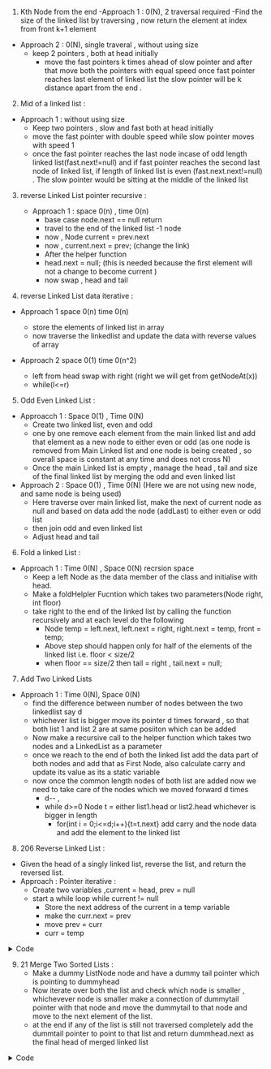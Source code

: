 1. Kth Node from the end 
  -Approach 1 : 0(N), 2 traversal required
    -Find the size of the linked list by traversing , now return the element at index from front k+1 element 
  - Approach 2 : 0(N), single traveral , without using size
    - keep 2 pointers , both at head initially 
      -  move the fast pointers k times ahead of slow pointer and after that move both the pointers with equal speed once fast pointer reaches last element of linked list the slow pointer will be k distance apart from the end .
      
2. Mid of a linked list :
  - Approach 1 : without using size 
    - Keep two pointers , slow and fast both at head initially 
    - move the fast pointer with double speed while slow pointer moves with speed 1 
    - once the fast pointer reaches the last node incase of odd length linked list(fast.next!=null) and if fast pointer reaches the second last node of linked list, if length of linked list is even (fast.next.next!=null) . The slow pointer would be sitting at the middle of the linked list
  

3. reverse Linked List pointer recursive :
    - Approach 1 : space 0(n) , time 0(n)
      - base case node.next == null return
      - travel to the end of the linked list -1 node
      - now , Node current = prev.next
      - now , current.next = prev; (change the link)
      - After the helper function
      - head.next = null; (this is needed because the first element will not a change to become current )
      - now swap , head and tail

4. reverse Linked List data iterative :
  - Approach 1  space 0(n) time 0(n) 
    - store the elements of linked list in array
    - now traverse the linkedlist and update the data with reverse values of array

  - Approach 2 space 0(1) time 0(n^2)
    - left from head swap with right (right we will get from getNodeAt(x))
    - while(l<=r)

5. Odd Even Linked List :
  - Approacch 1 : Space 0(1) , Time 0(N)
    - Create two linked list, even and odd
    - one by one remove each element from the main linked list and add that element as a new node to either even or odd (as one node is removed from Main Linked list and one node is being created , so overall space is constant at any time and does not cross N)
    - Once the main Linked list is empty , manage the head , tail and size of the final linked list by merging the odd and even linked list
  - Approach 2 : Space 0(1) , Time 0(N) (Here we are not using new node, and same node is being used)
    - Here traverse over main linked list, make the next of current node as null and based on data add the node (addLast) to either even or odd list
    - then join odd and even linked list
    - Adjust head and tail 

6. Fold a linked List : 
  - Approach 1 : Time 0(N) , Space 0(N) recrsion space
    - Keep a left Node as the data member of the class and initialise with head.
    - Make a foldHelpler Fucntion which takes two parameters(Node right, int floor)
    - take right to the end of the linked list by calling the function recursively and at each level do the following
      -   Node temp = left.next, left.next = right, right.next = temp, front = temp;
      -   Above step should happen only for half of the elements of  the linked list i.e. floor < size/2
      -   when floor == size/2 then tail = right , tail.next = null;

7. Add Two Linked Lists
  - Approach 1 : Time 0(N), Space 0(N)
    - find the difference between number of nodes between the two linkedlist say d
    - whichever list is bigger move its pointer d times forward , so that both list 1 and list 2 are at same posiiton which can be added
    - Now make a recursive call to the helper function which takes two nodes and a LinkedList as a parameter
    - once we reach to the end of both the linked list add the data part of both nodes and add that as First Node, also calculate carry and update its value as its a static variable
    - now once the common length nodes of both list are added now we need to take care of the nodes which we moved forward d times 
      - d-- , 
      - while d>=0 Node t = either list1.head or list2.head whichever is bigger in length 
        - for(int i = 0;i<=d;i++){t=t.next} add carry and the node data and add the element to the linked list

8. 206 Reverse Linked List :
  - Given the head of a singly linked list, reverse the list, and return the reversed list.
  - Approach : Pointer iterative :
    - Create two variables ,current = head, prev = null 
    - start a while loop while current != null
      - Store the next address of the current in a temp variable
      - make the curr.next = prev 
      - move prev = curr 
      - curr = temp
<details><summary>Code</summary>
<p>

```java
/**
 * Definition for singly-linked list.
 * public class ListNode {
 *     int val;
 *     ListNode next;
 *     ListNode() {}
 *     ListNode(int val) { this.val = val; }
 *     ListNode(int val, ListNode next) { this.val = val; this.next = next; }
 * }
 */
class Solution {
    public ListNode reverseList(ListNode head) {
        
        ListNode current = head;
        ListNode prev = null;
        while(current!=null){
            ListNode temp = current.next;
            current.next = prev;
            prev = current;
            current = temp;
        }
        return prev;
    }
}
```
  
</p>
</details>  	 

9. 21 Merge Two Sorted Lists :
	- Make a dummy ListNode node and have a dummy tail pointer which is pointing to dummyhead
	- Now iterate over both the list and check which node is smaller , whichevever node is smaller make a connection of dummytail pointer with that node and move the dummytail to that node and move to the next element of the list.
	- at the end if any of the list is still not traversed completely add the dummtail pointer to point to that list and return dummhead.next as the final head of merged linked list

<details><summary>Code</summary>
<p>

```java

class Solution {

    public ListNode mergeTwoLists(ListNode list1, ListNode list2) {
        ListNode dh = new ListNode();
        ListNode dt = dh;
        while(list1!=null && list2!=null){
            if(list1.val<=list2.val){
                dt.next = list1;
                dt = list1;
                list1=list1.next;
            }else{
                dt.next = list2;
                dt = list2;
                list2 = list2.next;
            }
            
        }
        if(list1!=null){
            dt.next = list1;
        }
        if(list2!=null){
            dt.next = list2;
        }
        return dh.next;
    }
}

```
  
</p>
</details>





